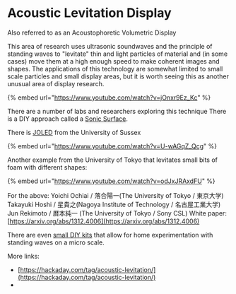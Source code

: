 # Acoustic Levitation Display

Also referred to as an Acoustophoretic Volumetric Display

This area of research uses ultrasonic soundwaves and the principle of standing waves to "levitate" thin and light particles of material and (in some cases) move them at a high enough speed to make coherent images and shapes. The applications of this technology are somewhat limited to small scale particles and small display areas, but it is worth seeing this as another unusual area of display research.

{% embed url="https://www.youtube.com/watch?v=jOnxr9Ez_Kc" %}

There are a number of labs and researchers exploring this technique There is a DIY approach called a [Sonic Surface](https://www.instructables.com/SonicSurface-Phased-array-for-Levitation-Mid-air-T/).

There is [JOLED](https://archive.sussex.ac.uk/news/press-releases/id/37420?id=37420) from the University of Sussex

{% embed url="https://www.youtube.com/watch?v=U-wAGqZ_Qcg" %}

Another example from the University of Tokyo that levitates small bits of foam with different shapes:

{% embed url="https://www.youtube.com/watch?v=odJxJRAxdFU" %}

For the above: Yoichi Ochiai / 落合陽一(The University of Tokyo / 東京大学) Takayuki Hoshi / 星貴之(Nagoya Institute of Technology / 名古屋工業大学) Jun Rekimoto / 暦本純一 (The University of Tokyo / Sony CSL) White paper: [https://arxiv.org/abs/1312.4006](https://arxiv.org/abs/1312.4006)

There are even [small DIY kits](https://www.stirlingkit.com/products/diy-acoustic-levitation-electronics-for-standing-waves-demonstration?currency=USD\&gclid=CjwKCAjw682TBhATEiwA9crl33uDnJuErEXVqS\_eOP7yGVmsIHgD1XfDmg-I9YCFdaWJiVnv8EqThBoCn1sQAvD\_BwE) that allow for home experimentation with standing waves on a micro scale.



More links:

* [https://hackaday.com/tag/acoustic-levitation/](https://hackaday.com/tag/acoustic-levitation/)
*
